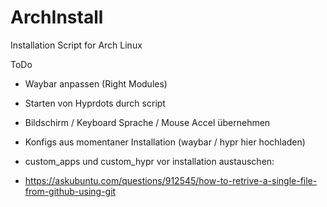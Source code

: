 # ArchInstall
Installation Script for Arch Linux

ToDo
- Waybar anpassen (Right Modules)
- Starten von Hyprdots durch script
- Bildschirm / Keyboard Sprache / Mouse Accel übernehmen

- Konfigs aus momentaner Installation (waybar / hypr hier hochladen)
- custom_apps und custom_hypr vor installation austauschen:
- https://askubuntu.com/questions/912545/how-to-retrive-a-single-file-from-github-using-git
